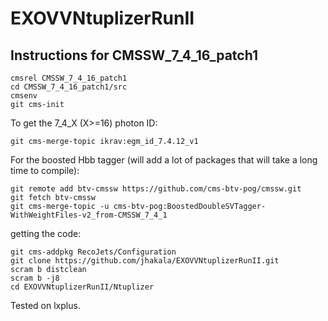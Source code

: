 # EXOVVNtuplizerRunII


## Instructions for CMSSW_7_4_16_patch1

```
cmsrel CMSSW_7_4_16_patch1
cd CMSSW_7_4_16_patch1/src
cmsenv
git cms-init
```

To get the 7_4_X (X>=16) photon ID:
```
git cms-merge-topic ikrav:egm_id_7.4.12_v1
```

For the boosted Hbb tagger (will add a lot of packages that will take a long time to compile):
```
git remote add btv-cmssw https://github.com/cms-btv-pog/cmssw.git
git fetch btv-cmssw
git cms-merge-topic -u cms-btv-pog:BoostedDoubleSVTagger-WithWeightFiles-v2_from-CMSSW_7_4_1
```

getting the code:
```
git cms-addpkg RecoJets/Configuration
git clone https://github.com/jhakala/EXOVVNtuplizerRunII.git
scram b distclean
scram b -j8
cd EXOVVNtuplizerRunII/Ntuplizer
```
Tested on lxplus.
